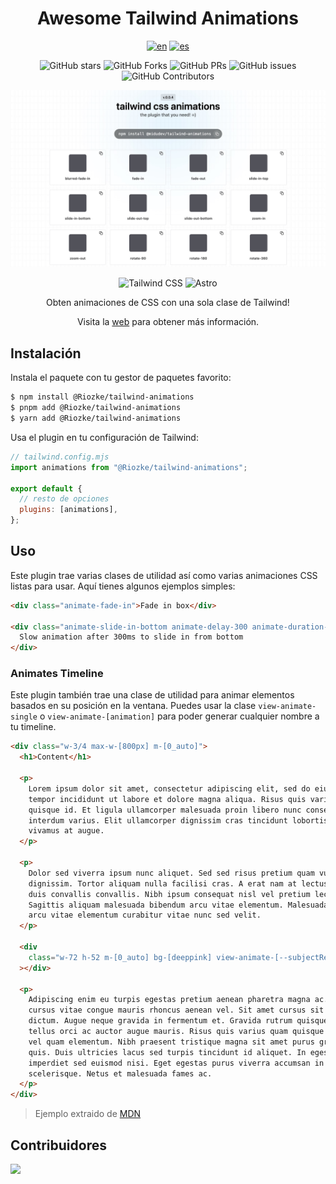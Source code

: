<div align="center">

# Awesome Tailwind Animations

[![en](https://img.shields.io/badge/lang-en-red.svg)](./README.md)
[![es](https://img.shields.io/badge/lang-es-yellow.svg)](./README.es.md)

![GitHub stars](https://img.shields.io/github/stars/Riozke/tailwind-animations)
![GitHub Forks](https://img.shields.io/github/forks/Riozke/tailwind-animations)
![GitHub PRs](https://img.shields.io/github/issues-pr/Riozke/tailwind-animations)
![GitHub issues](https://img.shields.io/github/issues/Riozke/tailwind-animations)
![GitHub Contributors](https://img.shields.io/github/contributors/Riozke/tailwind-animations)

![web](./lib/imgs/web.jpg)

![Tailwind
CSS](https://img.shields.io/badge/Tailwind%20CSS-3.4.1-blue?style=for-the-badge&logo=tailwind-css)
![Astro](https://img.shields.io/badge/Astro-4.3.3-orange?style=for-the-badge&logo=astro)

Obten animaciones de CSS con una sola clase de Tailwind!

Visita la [web](https://tailwindcss-animations.vercel.app/) para obtener más
información.

</div>

## Instalación

Instala el paquete con tu gestor de paquetes favorito:

```sh
$ npm install @Riozke/tailwind-animations
$ pnpm add @Riozke/tailwind-animations
$ yarn add @Riozke/tailwind-animations
```

Usa el plugin en tu configuración de Tailwind:

```js
// tailwind.config.mjs
import animations from "@Riozke/tailwind-animations";

export default {
  // resto de opciones
  plugins: [animations],
};
```

## Uso

Este plugin trae varias clases de utilidad así como varias animaciones CSS listas para usar. Aquí tienes algunos ejemplos simples:

```html
<div class="animate-fade-in">Fade in box</div>

<div class="animate-slide-in-bottom animate-delay-300 animate-duration-slow">
  Slow animation after 300ms to slide in from bottom
</div>
```

### Animates Timeline

Este plugin también trae una clase de utilidad para animar elementos basados en su posición en la ventana. Puedes usar la clase `view-animate-single` o `view-animate-[animation]` para poder generar cualquier nombre a tu timeline.

```html
<div class="w-3/4 max-w-[800px] m-[0_auto]">
  <h1>Content</h1>

  <p>
    Lorem ipsum dolor sit amet, consectetur adipiscing elit, sed do eiusmod
    tempor incididunt ut labore et dolore magna aliqua. Risus quis varius quam
    quisque id. Et ligula ullamcorper malesuada proin libero nunc consequat
    interdum varius. Elit ullamcorper dignissim cras tincidunt lobortis feugiat
    vivamus at augue.
  </p>

  <p>
    Dolor sed viverra ipsum nunc aliquet. Sed sed risus pretium quam vulputate
    dignissim. Tortor aliquam nulla facilisi cras. A erat nam at lectus urna
    duis convallis convallis. Nibh ipsum consequat nisl vel pretium lectus.
    Sagittis aliquam malesuada bibendum arcu vitae elementum. Malesuada bibendum
    arcu vitae elementum curabitur vitae nunc sed velit.
  </p>

  <div
    class="w-72 h-52 m-[0_auto] bg-[deeppink] view-animate-[--subjectReveal] animate-zoom-in animate-range-[entry_10%_contain_25%]"
  ></div>

  <p>
    Adipiscing enim eu turpis egestas pretium aenean pharetra magna ac. Arcu
    cursus vitae congue mauris rhoncus aenean vel. Sit amet cursus sit amet
    dictum. Augue neque gravida in fermentum et. Gravida rutrum quisque non
    tellus orci ac auctor augue mauris. Risus quis varius quam quisque id diam
    vel quam elementum. Nibh praesent tristique magna sit amet purus gravida
    quis. Duis ultricies lacus sed turpis tincidunt id aliquet. In egestas erat
    imperdiet sed euismod nisi. Eget egestas purus viverra accumsan in nisl nisi
    scelerisque. Netus et malesuada fames ac.
  </p>
</div>
```

> Ejemplo extraido de [MDN](https://developer.mozilla.org/en-US/docs/Web/CSS/view-timeline)

## Contribuidores

<a href="https://github.com/Riozke/tailwind-animations/graphs/contributors">
  <img src="https://contrib.rocks/image?repo=Riozke/tailwind-animations" />
</a>
